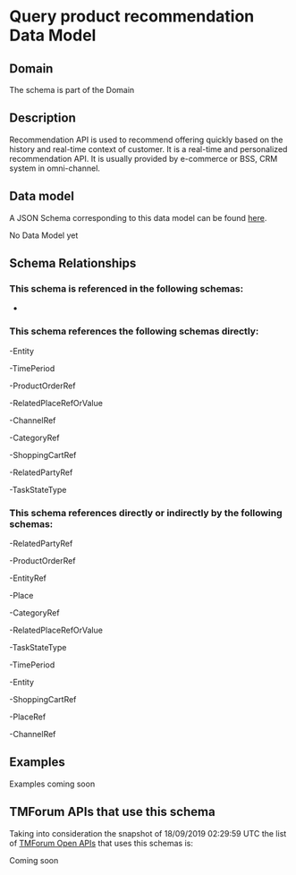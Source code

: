 # Query product recommendation Data Model

## Domain

The  schema is part of the  Domain

## Description

Recommendation API is used to recommend offering quickly based on the history and real-time context of customer. It is a real-time and personalized recommendation API. It is usually provided by e-commerce or BSS, CRM system in omni-channel.

## Data model

A JSON Schema corresponding to this data model can be found
[here](https://github.com/tmforum-rand/schemas/blob/master/Customer/QueryProductRecommendation.schema.json).

No Data Model yet

## Schema Relationships

### This schema is referenced in the following schemas:

-

### This schema references the following schemas directly:

-Entity

-TimePeriod

-ProductOrderRef

-RelatedPlaceRefOrValue

-ChannelRef

-CategoryRef

-ShoppingCartRef

-RelatedPartyRef

-TaskStateType

### This schema references directly or indirectly by the following schemas:

-RelatedPartyRef

-ProductOrderRef

-EntityRef

-Place

-CategoryRef

-RelatedPlaceRefOrValue

-TaskStateType

-TimePeriod

-Entity

-ShoppingCartRef

-PlaceRef

-ChannelRef



## Examples

Examples coming soon

## TMForum APIs that use this schema

Taking into consideration the snapshot of 18/09/2019 02:29:59 UTC the list of [TMForum Open APIs](https://www.tmforum.org/open-apis/) that uses this schemas is:

Coming soon